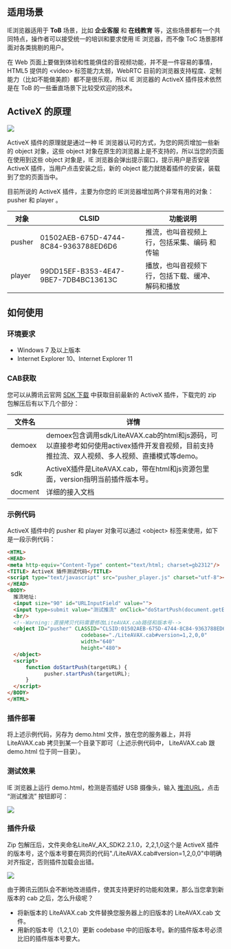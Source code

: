 ## 适用场景

IE浏览器适用于 **ToB** 场景，比如 **企业客服** 和 **在线教育** 等，这些场景都有一个共同特点，操作者可以接受统一的培训和要求使用 IE 浏览器，而不像 ToC 场景那样面对各类挑剔的用户。

在 Web 页面上要做到体验和性能俱佳的音视频功能，并不是一件容易的事情，HTML5 提供的 &lt;video&gt; 标签能力太弱，WebRTC 目前的浏览器支持程度、定制能力（比如不能做美颜）都不是很乐观，所以 IE 浏览器的 ActiveX 插件技术依然是在 ToB 的一些垂直场景下比较受欢迎的技术。

## ActiveX 的原理
![](https://mc.qcloudimg.com/static/img/7f306e37bc3b66e0cf2bb778d0f4726e/image.png)

ActiveX 插件的原理就是通过一种 IE 浏览器认可的方式，为您的网页增加一些新的 object 对象，这些 object 对象在原生的浏览器上是不支持的，所以当您的页面在使用到这些 object 对象是，IE 浏览器会弹出提示窗口，提示用户是否安装 ActiveX 插件，当用户点击安装之后，新的 object 能力就随着插件的安装，装载到了您的页面当中。

目前所说的 ActiveX 插件，主要为你您的 IE浏览器增加两个非常有用的对象： pusher 和 player 。

| 对象 | CLSID | 功能说明 |
|---------|---------|---------|
| pusher | 01502AEB-675D-4744-8C84-9363788ED6D6  |  推流，也叫音视频上行，包括采集、编码 和 传输 |
| player  | 99DD15EF-B353-4E47-9BE7-7DB4BC13613C | 播放，也叫音视频下行，包括下载、缓冲、解码和播放 |

## 如何使用

### 环境要求
- Windows 7 及以上版本
- Internet Explorer 10、Internet Explorer 11

### CAB获取
您可以从腾讯云官网 [SDK 下载](https://cloud.tencent.com/document/product/454/7873#Windows) 中获取目前最新的 ActiveX 插件，下载完的 zip 包解压后有以下几个部分：

| 文件名  | 详情                                                         |
| ------- | ------------------------------------------------------------ |
| demoex  | demoex包含调用sdk/LiteAVAX.cab的html和js源码，可以直接参考如何使用activex插件开发音视频，目前支持推拉流、双人视频、多人视频、直播模式等demo。 |
| sdk     | ActiveX插件是LiteAVAX.cab，带在html和js资源包里面，version指明当前插件版本号。 |
| docment | 详细的接入文档                                               |

### 示例代码

ActiveX 插件中的 pusher 和 player 对象可以通过 &lt;object&gt; 标签来使用，如下是一段示例代码：

```html
<HTML>
<HEAD>
<meta http-equiv="Content-Type" content="text/html; charset=gb2312"/>
<TITLE> ActiveX 插件测试代码</TITLE>
<script type="text/javascript" src="pusher_player.js" charset="utf-8"></script>
</HEAD>
<BODY>
  推流地址:
  <input size="90" id="URLInputField" value="">
  <input type=submit value="测试推流" onClick="doStartPush(document.getElementById('URLInputField').value);">
  <br/>
  <!--Warning::直接拷贝代码需要修改LiteAVAX.cab路径和版本号-->
  <object ID="pusher" CLASSID="CLSID:01502AEB-675D-4744-8C84-9363788ED6D6"
                        codebase="./LiteAVAX.cab#version=1,2,0,0"
                        width="640"
                        height="480">
  </object>
  <script>
	  function doStartPush(targetURL) {
			pusher.startPush(targetURL);
	  }
  </script>
</BODY>
</HTML>
```

### 插件部署
将上述示例代码，另存为 demo.html 文件，放在您的服务器上，并将 LiteAVAX.cab 拷贝到某一个目录下即可（上述示例代码中， LiteAVAX.cab 跟 demo.html 位于同一目录）。

### 测试效果
IE 浏览器上运行 demo.html，检测是否插好 USB 摄像头，输入 [推流URL](https://cloud.tencent.com/document/product/454/7915)，点击 “测试推流” 按钮即可：

![](https://mc.qcloudimg.com/static/img/39fe0af10c43aa123c80e0887b66a227/image.jpg)


### 插件升级
Zip 包解压后，文件夹命名LiteAV_AX_SDK2.2.1.0，2,2,1,0这个是 ActiveX 插件的版本号，这个版本号要在网页的代码"./LiteAVAX.cab#version=1,2,0,0"中明确对齐指定，否则插件加载会出错。

![](//mc.qcloudimg.com/static/img/fcb7bafcdaae5878a63a50db2df7c8a8/image.jpg)

由于腾讯云团队会不断地改进插件，使其支持更好的功能和效果，那么当您拿到新版本的 cab 之后，怎么升级呢？

- 将新版本的 LiteAVAX.cab 文件替换您服务器上的旧版本的 LiteAVAX.cab 文件。
- 用新的版本号（1,2,1,0）更新 codebase 中的旧版本号。新的插件版本号必须比旧的插件版本号要大。


